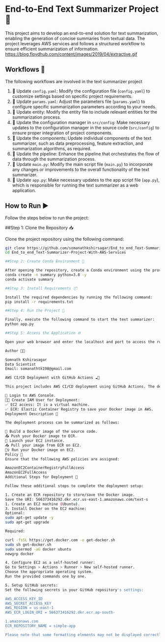 # End-to-End Text Summarizer Project 📃

This project aims to develop an end-to-end solution for text summarization, enabling the generation of concise summaries from textual data. The project leverages AWS services and follows a structured workflow to ensure efficient summarization of information.
https://blog.floydhub.com/content/images/2019/04/extractive.gif
## Workflows 🔄 

The following workflows are involved in the text summarizer project

1. 📝 Update `config.yaml`: Modify the configuration file (`config.yaml`) to customize settings based on specific project requirements.
2. 📝 Update `params.yaml`: Adjust the parameters file (`params.yaml`) to configure specific summarization parameters according to your needs.
3. 📝 Update entity: Modify the entity file to include relevant entities for the summarization process. 
4. 📝 Update the configuration manager in `src/config`: Make necessary updates to the configuration manager in the source code (`src/config`) to ensure proper integration of project components.
5. 📝 Update the components: Update individual components of the text summarizer, such as data preprocessing, feature extraction, and summarization algorithms, as required.
6. 📝 Update the pipeline: Enhance the pipeline that orchestrates the flow of data through the summarization process.
7. 📝 Update `main.py`: Modify the main script file (`main.py`) to incorporate any changes or improvements to the overall functionality of the text summarizer.
8. 📝 Update `app.py`: Make necessary updates to the app script file (`app.py`), which is responsible for running the text summarizer as a web application.

## How to Run ▶️

Follow the steps below to run the project:

##Step 1: Clone the Repository 📥

Clone the project repository using the following command:

```bash
git clone https://github.com/somanathkshirsagar/End_to_end_Text-Summarizer-Project-With-AWS-Services.git
cd End_to_end_Text-Summarizer-Project-With-AWS-Services

##Step 2: Create Conda Environment 🐍

After opening the repository, create a Conda environment using the provided command:
conda create -n summary python=3.8 -y
conda activate summary

##Step 3: Install Requirements 📦

Install the required dependencies by running the following command:
pip install -r requirements.txt

##Step 4: Run the Project 🚀

Finally, execute the following command to start the text summarizer:
python app.py

##Step 5: Access the Application 🌐

Open your web browser and enter the localhost and port to access the running application.

Author 🧑‍💻

Somnath Kshirasagar
Data Scientist
Email: somanathtk198@gmail.com

AWS CI/CD Deployment with GitHub Actions ☁️🔧

This project includes AWS CI/CD deployment using GitHub Actions. The deployment process involves the following steps:

🔑 Login to AWS Console.
🧑‍💼 Create IAM User for Deployment:
✅ EC2 access: It is a virtual machine.
✅ ECR: Elastic Container Registry to save your Docker image in AWS.
Deployment Description 🚀

The deployment process can be summarized as follows:

🐳 Build a Docker image of the source code.
📤 Push your Docker image to ECR.
🚀 Launch your EC2 instance.
📥 Pull your image from ECR on EC2.
🏃‍♀️ Run your Docker image on EC2.
Policy 📜
Ensure that the following AWS policies are assigned:

AmazonEC2ContainerRegistryFullAccess
AmazonEC2FullAccess
Additional Steps for Deployment 🔄

Follow these additional steps to complete the deployment setup:

1. Create an ECR repository to store/save the Docker image.
Save the URI: 566373416292.dkr.ecr.us-east-1.amazonaws.com/text-s
1. Create an EC2 machine (Ubuntu).
3. Install Docker on the EC2 machine:
Optional:
sudo apt-get update -y
sudo apt-get upgrade

Required:

curl -fsSL https://get.docker.com -o get-docker.sh
sudo sh get-docker.sh
sudo usermod -aG docker ubuntu
newgrp docker

4. Configure EC2 as a self-hosted runner:
Go to Settings > Actions > Runner > New self-hosted runner.
Choose the appropriate operating system.
Run the provided commands one by one.

5. Setup GitHub secrets:
Set the following secrets in your GitHub repository's settings:

AWS_ACCESS_KEY_ID
AWS_SECRET_ACCESS_KEY
AWS_REGION = us-east-1
AWS_ECR_LOGIN_URI = 566373416292.dkr.ecr.ap-south-

1.amazonaws.com
ECR_REPOSITORY_NAME = simple-app

Please note that some formatting elements may not be displayed correctly in the plain text format, but they will be rendered correctly in the Markdown format when viewed on platforms like GitHub.




